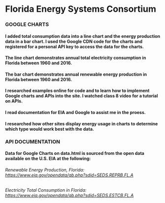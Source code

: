 # Florida Energy Systems Consortium

### GOOGLE CHARTS

#### I added total consumption data into a line chart and the energy production data in a bar chart. I used the Google CDN code for the charts and registered for a personal API key to access the data for the charts.
#### The line chart demonstrates annual total electricity consumption in Florida between 1960 and 2016. 
#### The bar chart demonstrates annual renewable energy production in Florida between 1960 and 2016.

#### I researched examples online for code and to learn how to implement Google charts and APIs into the site. I watched class 8 video for a tutorial on APIs.
#### I read documentation for EIA and Google to assist me in the proess.
#### I researched how other sites display energy usage in charts to determine which type would work best with the data.

### API DOCUMENTATION

#### Data for Google Charts on data.html is sourced from the open data available on the U.S. EIA at the following:

###### Renewable Energy Production, Florida: https://www.eia.gov/opendata/qb.php?sdid=SEDS.REPRB.FL.A
###### Electricity Total Consumption in Florida: https://www.eia.gov/opendata/qb.php?sdid=SEDS.ESTCB.FL.A
